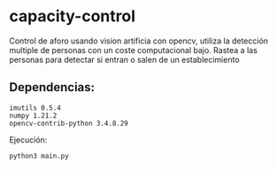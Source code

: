 # capacity-control
Control de aforo usando vision artificia con opencv, utiliza la detección multiple de personas con un coste computacional bajo. Rastea a las personas para detectar si entran o salen de un establecimiento

## Dependencias:
```
imutils 0.5.4
numpy 1.21.2
opencv-contrib-python 3.4.8.29
```


Ejecución:
```
python3 main.py
```
